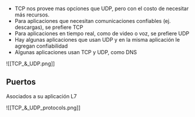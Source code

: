 
- TCP nos provee mas opciones que UDP, pero con el costo de necesitar más recursos.
- Para aplicaciones que necesitan comunicaciones confiables (ej. descargas), se prefiere TCP
- Para aplicaciones en tiempo real, como de video o voz, se prefiere UDP
- Hay algunas aplicaciones que usan UDP y en la misma aplicación le agregan confiabilidad
- Algunas aplicaciones usan TCP y UDP, como DNS

![[TCP_&_UDP.png]]

## Puertos

Asociados a su aplicación L7

![[TCP_&_UDP_protocols.png]]